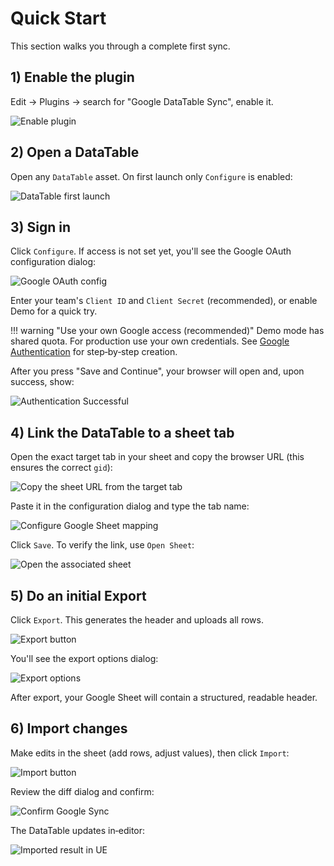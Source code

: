 # Quick Start

This section walks you through a complete first sync.

## 1) Enable the plugin

Edit → Plugins → search for "Google DataTable Sync", enable it.

![Enable plugin](./images/UePlugins.png)

## 2) Open a DataTable

Open any `DataTable` asset. On first launch only `Configure` is enabled:

![DataTable first launch](./images/DataTableFirstLaunch.png)

## 3) Sign in

Click `Configure`. If access is not set yet, you'll see the Google OAuth configuration dialog:

![Google OAuth config](./images/UeGoogleAuthConfig.png)

Enter your team's `Client ID` and `Client Secret` (recommended), or enable Demo for a quick try. 

!!! warning "Use your own Google access (recommended)"
    Demo mode has shared quota. For production use your own credentials.
    See [Google Authentication](setup-google-oauth.md) for step‑by‑step creation.

After you press "Save and Continue", your browser will open and, upon success, show:

![Authentication Successful](./images/AuthSuccessful.png)

## 4) Link the DataTable to a sheet tab

Open the exact target tab in your sheet and copy the browser URL (this ensures the correct `gid`):

![Copy the sheet URL from the target tab](./images/GoogleCopySheetUrl.png)

Paste it in the configuration dialog and type the tab name:

![Configure Google Sheet mapping](./images/UeGoogleSheetConfig.png)

Click `Save`. To verify the link, use `Open Sheet`:

![Open the associated sheet](./images/DataTableOpenSheet.png)

## 5) Do an initial Export

Click `Export`. This generates the header and uploads all rows.

![Export button](./images/DataTableExport.png)

You'll see the export options dialog:

![Export options](./images/UeExportOptions.png)

After export, your Google Sheet will contain a structured, readable header.

## 6) Import changes

Make edits in the sheet (add rows, adjust values), then click `Import`:

![Import button](./images/DataTableImport.png)

Review the diff dialog and confirm:

![Confirm Google Sync](./images/UeConfirmGoogleSync2.png)

The DataTable updates in‑editor:

![Imported result in UE](./images/UeExampleStructsAll.png)